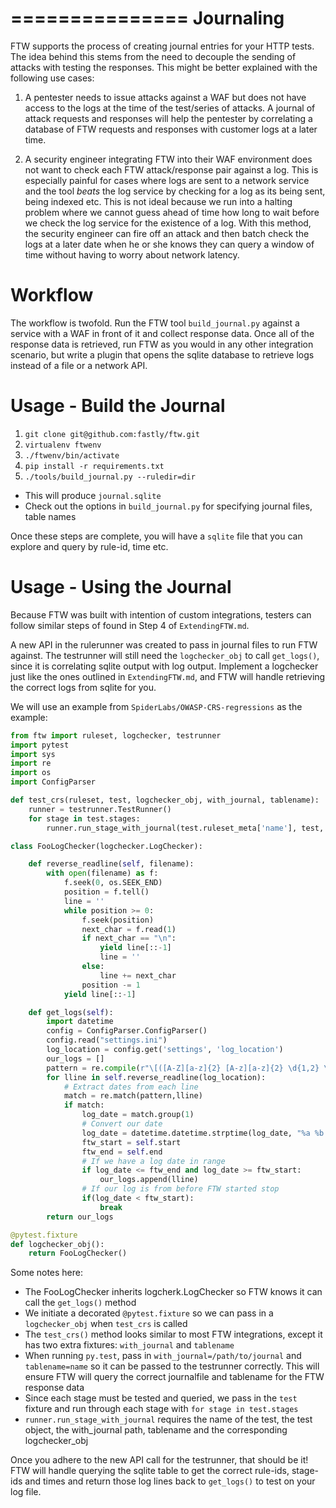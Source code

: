 ===============
Journaling
===============

FTW supports the process of creating journal entries for your HTTP tests. The idea behind this stems from the need to decouple the sending of attacks with testing the responses. This might be better explained with the following use cases:

 1. A pentester needs to issue attacks against a WAF but does not have access to the logs at the time of the test/series of attacks. A journal of attack requests and responses will help the pentester by correlating a database of FTW requests and responses with customer logs at a later time.
 
 2. A security engineer integrating FTW into their WAF environment does not want to check each FTW attack/response pair against a log. This is especially painful for cases where logs are sent to a network service and the tool _beats_ the log service by checking for a log as its being sent, being indexed etc. This is not ideal because we run into a halting problem where we cannot guess ahead of time how long to wait before we check the log service for the existence of a log. With this method, the security engineer can fire off an attack and then batch check the logs at a later date when he or she knows they can query a window of time without having to worry about network latency.  

Workflow
==================
The workflow is twofold. Run the FTW tool `build_journal.py` against a service with a WAF in front of it and collect response data. Once all of the response data is retrieved, run FTW as you would in any other integration scenario, but write a plugin that opens the sqlite database to retrieve logs instead of a file or a network API.

Usage - Build the Journal
==================

1. `git clone git@github.com:fastly/ftw.git`
2. `virtualenv ftwenv`
3. `./ftwenv/bin/activate`
4. `pip install -r requirements.txt`
5. `./tools/build_journal.py --ruledir=dir`   
  * This will produce `journal.sqlite`
  * Check out the options in `build_journal.py` for specifying journal files, table names

Once these steps are complete, you will have a `sqlite` file that you can explore and query by rule-id, time etc. 


Usage - Using the Journal 
==================

Because FTW was built with intention of custom integrations, testers can follow similar steps of found in Step 4 of `ExtendingFTW.md`.

A new API in the rulerunner was created to pass in journal files to run FTW against. The testrunner will still need the `logchecker_obj` to call `get_logs()`, since it is correlating sqlite output with log output. Implement a logchecker just like the ones outlined in `ExtendingFTW.md`, and FTW will handle retrieving the correct logs from sqlite for you.

We will use an example from `SpiderLabs/OWASP-CRS-regressions` as the example:

```python
from ftw import ruleset, logchecker, testrunner
import pytest
import sys
import re
import os
import ConfigParser

def test_crs(ruleset, test, logchecker_obj, with_journal, tablename):
    runner = testrunner.TestRunner()
    for stage in test.stages:
        runner.run_stage_with_journal(test.ruleset_meta['name'], test, with_journal, tablename, logchecker_obj)

class FooLogChecker(logchecker.LogChecker):

    def reverse_readline(self, filename):
        with open(filename) as f:
            f.seek(0, os.SEEK_END)
            position = f.tell()
            line = ''
            while position >= 0:
                f.seek(position)
                next_char = f.read(1)
                if next_char == "\n":
                    yield line[::-1]
                    line = ''
                else:
                    line += next_char
                position -= 1
            yield line[::-1]

    def get_logs(self):
        import datetime
        config = ConfigParser.ConfigParser()
        config.read("settings.ini")
        log_location = config.get('settings', 'log_location')
        our_logs = []
        pattern = re.compile(r"\[([A-Z][a-z]{2} [A-z][a-z]{2} \d{1,2} \d{1,2}\:\d{1,2}\:\d{1,2}\.\d+? \d{4})\]")
        for lline in self.reverse_readline(log_location):
            # Extract dates from each line
            match = re.match(pattern,lline)
            if match:
                log_date = match.group(1)
                # Convert our date
                log_date = datetime.datetime.strptime(log_date, "%a %b %d %H:%M:%S.%f %Y")
                ftw_start = self.start
                ftw_end = self.end
                # If we have a log date in range
                if log_date <= ftw_end and log_date >= ftw_start:
                    our_logs.append(lline)
                # If our log is from before FTW started stop
                if(log_date < ftw_start):
                    break
        return our_logs

@pytest.fixture
def logchecker_obj():
    return FooLogChecker()
```

Some notes here:
  * The FooLogChecker inherits logcherk.LogChecker so FTW knows it can call the `get_logs()` method
  * We initiate a decorated `@pytest.fixture` so we can pass in a `logchecker_obj` when `test_crs` is called
  * The `test_crs()` method looks similar to most FTW integrations, except it has two extra fixtures: `with_journal` and `tablename`
  * When running `py.test`, pass in `with_journal=/path/to/journal` and `tablename=name` so it can be passed to the testrunner correctly. This will ensure FTW will query the correct journalfile and tablename for the FTW response data
  * Since each stage must be tested and queried, we pass in the `test` fixture and run through each stage with `for stage in test.stages`
  * `runner.run_stage_with_journal` requires the name of the test, the test object, the with_journal path, tablename and the corresponding logchecker_obj

Once you adhere to the new API call for the testrunner, that should be it! FTW will handle querying the sqlite table to get the correct rule-ids, stage-ids and times and return those log lines back to `get_logs()` to test on your log file.
